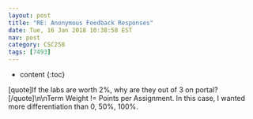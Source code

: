 ```yaml
---
layout: post
title: "RE: Anonymous Feedback Responses"
date: Tue, 16 Jan 2018 10:38:58 EST
nav: post
category: CSC258
tags: [7493]
---
```


* content
{:toc}

[quote]If the labs are worth 2%, why are they out of 3 on portal?[/quote]\n\nTerm Weight != Points per Assignment. In this case, I wanted more differentiation than 0, 50%, 100%.
<!-- more -->
<p></p>
